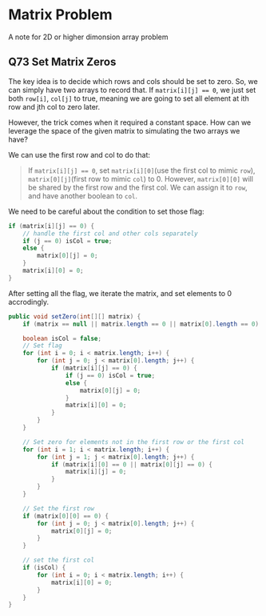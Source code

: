 # Matrix Problem

A note for 2D or higher dimonsion array problem

## Q73 Set Matrix Zeros

The key idea is to decide which rows and cols should be set to zero. So, we can simply have two arrays to record that. If `matrix[i][j] == 0`, we just set both `row[i]`, `col[j]` to true, meaning we are going to set all element at ith row and jth col to zero later.

However, the trick comes when it required a constant space. How can we leverage the space of the given matrix to simulating the two arrays we have? 

We can use the first row and col to do that:

 >If `matrix[i][j] == 0`, set `matrix[i][0]`(use the first col to mimic `row`), `matrix[0][j]`(first row to mimic `col`) to 0. However, `matrix[0][0]` will be shared by the first row and the first col. We can assign it to `row`, and have another boolean to `col`.

We need to be careful about the condition to set those flag:
```java
if (matrix[i][j] == 0) {
    // handle the first col and other cols separately
    if (j == 0) isCol = true;
    else {
        matrix[0][j] = 0;
    }
    matrix[i][0] = 0;
}
```

After setting all the flag, we iterate the matrix, and set elements to 0 accrodingly.

```java
public void setZero(int[][] matrix) {
    if (matrix == null || matrix.length == 0 || matrix[0].length == 0) return;

    boolean isCol = false;
    // Set flag
    for (int i = 0; i < matrix.length; i++) {
        for (int j = 0; j < matrix[0].length; j++) {
            if (matrix[i][j] == 0) {
                if (j == 0) isCol = true;
                else {
                    matrix[0][j] = 0;
                }
                matrix[i][0] = 0;
            }
        }
    }

    // Set zero for elements not in the first row or the first col
    for (int i = 1; i < matrix.length; i++) {
        for (int j = 1; j < matrix[0].length; j++) {
            if (matrix[i][0] == 0 || matrix[0][j] == 0) {
                matrix[i][j] = 0;
            }
        }
    }

    // Set the first row
    if (matrix[0][0] == 0) {
        for (int j = 0; j < matrix[0].length; j++) {
            matrix[0][j] = 0;
        }
    }

    // set the first col
    if (isCol) {
        for (int i = 0; i < matrix.length; i++) {
            matrix[i][0] = 0;
        }
    }
}
```